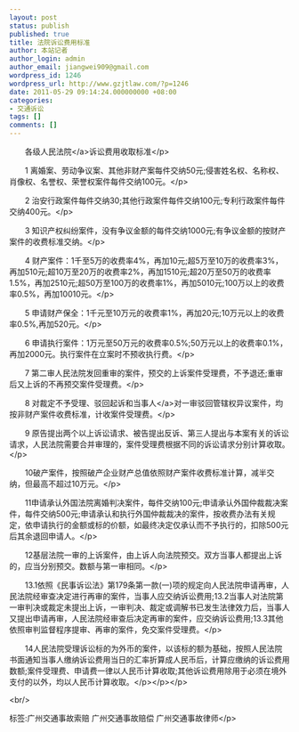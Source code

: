 ```yaml
---
layout: post
status: publish
published: true
title: 法院诉讼费用标准
author: 本站记者
author_login: admin
author_email: jiangwei909@gmail.com
wordpress_id: 1246
wordpress_url: http://www.gzjtlaw.com/?p=1246
date: 2011-05-29 09:14:24.000000000 +08:00
categories:
- 交通诉讼
tags: []
comments: []
---
```

<p><p><p>　　各级<a>人民法院<&#47;a>诉讼费用收取标准<&#47;p><p>　　1 离婚案、劳动争议案、其他非财产案每件交纳50元;侵害姓名权、名称权、肖像权、名誉权、荣誉权案件每件交纳100元。<&#47;p><p>　　2 治安行政案件每件交纳30;其他行政案件每件交纳100元;专利行政案件每件交纳400元。<&#47;p><p>　　3 知识产权纠纷案件，没有争议金额的每件交纳1000元;有争议金额的按财产案件的收费标准交纳。<&#47;p><p>　　4 财产案件：1千至5万的收费率4%，再加10元;超5万至10万的收费率3%，再加510元;超10万至20万的收费率2%，再加1510元;超20万至50万的收费率1.5%，再加2510元;超50万至100万的收费率1%，再加5010元;100万以上的收费率0.5%，再加10010元。<&#47;p><p>　　5 申请财产保全：1千元至10万元的收费率1%，再加20元;10万元以上的收费率0.5%,再加520元。<&#47;p><p>　　6 申请执行案件：1万元至50万元的收费率0.5%;50万元以上的收费率0.1%，再加2000元。执行案件在立案时不预收执行费。<&#47;p><p>　　7 第二审人民法院发回重审的案件，预交的上诉案件受理费，不予退还;重审后又上诉的不再预交案件受理费。<&#47;p><p>　　8 对裁定不予受理、驳回起诉和<a>当事人<&#47;a>对一审驳回管辖权异议案件，均按非财产案件收费标准，计收案件受理费。<&#47;p><p>　　9 原告提出两个以上诉讼请求、被告提出反诉、第三人提出与本案有关的诉讼请求，人民法院需要合并审理的，案件受理费根据不同的诉讼请求分别计算收取。<&#47;p><p>　　10破产案件，按照破产企业财产总值依照财产案件收费标准计算，减半交纳，但最高不超过10万元。<&#47;p><p>　　11申请承认外国法院离婚判决案件，每件交纳100元;申请承认外国仲裁裁决案件，每件交纳500元;申请承认和执行外国仲裁裁决的案件，按收费办法有关规定，依申请执行的金额或标的价额，如最终决定仅承认而不予执行的，扣除500元后其余退回申请人。<&#47;p><p>　　12基层法院一审的上诉案件，由上诉人向法院预交。双方当事人都提出上诉的，应当分别预交。数额与第一审相同。<&#47;p><p>　　13.1依照《民事诉讼法》第179条第一款(一)项的规定向人民法院申请再审，人民法院经审查决定进行再审的案件，当事人应交纳诉讼费用;13.2当事人对法院第一审判决或裁定未提出上诉，一审判决、裁定或调解书已发生法律效力后，当事人又提出申请再审，人民法院经审查后决定再审的案件，应交纳诉讼费用;13.3其他依照审判监督程序提审、再审的案件，免交案件受理费。<&#47;p><p>　　14人民法院受理诉讼标的为外币的案件，以该标的额为基础，按照人民法院书面通知当事人缴纳诉讼费用当日的汇率折算成人民币后，计算应缴纳的诉讼费用数额;案件受理费、申请费一律以人民币计算收取;其他诉讼费用除用于必须在境外支付的以外，均以人民币计算收取。<&#47;p><&#47;p><&#47;p><br&#47;><p>标签:广州交通事故索赔 广州交通事故赔偿 广州交通事故律师<&#47;p>
